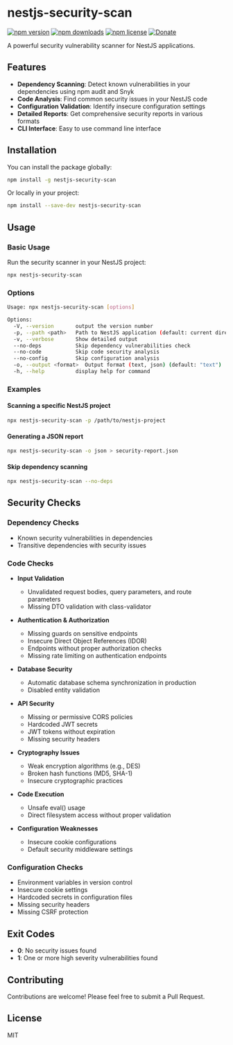 # nestjs-security-scan

[![npm version](https://img.shields.io/npm/v/nestjs-security-scan.svg)](https://www.npmjs.com/package/nestjs-security-scan)
[![npm downloads](https://img.shields.io/npm/dm/nestjs-security-scan.svg)](https://www.npmjs.com/package/nestjs-security-scan)
[![npm license](https://img.shields.io/npm/l/nestjs-security-scan.svg)](https://www.npmjs.com/package/nestjs-security-scan)
[![Donate](https://img.shields.io/badge/Donate-PayPal-red.svg)](https://paypal.me/gramostv)

A powerful security vulnerability scanner for NestJS applications.

## Features

- **Dependency Scanning**: Detect known vulnerabilities in your dependencies using npm audit and Snyk
- **Code Analysis**: Find common security issues in your NestJS code
- **Configuration Validation**: Identify insecure configuration settings
- **Detailed Reports**: Get comprehensive security reports in various formats
- **CLI Interface**: Easy to use command line interface

## Installation

You can install the package globally:

```bash
npm install -g nestjs-security-scan
```

Or locally in your project:

```bash
npm install --save-dev nestjs-security-scan
```

## Usage

### Basic Usage

Run the security scanner in your NestJS project:

```bash
npx nestjs-security-scan
```

### Options

```bash
Usage: npx nestjs-security-scan [options]

Options:
  -V, --version       output the version number
  -p, --path <path>   Path to NestJS application (default: current directory)
  -v, --verbose       Show detailed output
  --no-deps           Skip dependency vulnerabilities check
  --no-code           Skip code security analysis
  --no-config         Skip configuration analysis
  -o, --output <format>  Output format (text, json) (default: "text")
  -h, --help          display help for command
```

### Examples

#### Scanning a specific NestJS project

```bash
npx nestjs-security-scan -p /path/to/nestjs-project
```

#### Generating a JSON report

```bash
npx nestjs-security-scan -o json > security-report.json
```

#### Skip dependency scanning

```bash
npx nestjs-security-scan --no-deps
```

## Security Checks

### Dependency Checks

- Known security vulnerabilities in dependencies
- Transitive dependencies with security issues

### Code Checks

- **Input Validation**

  - Unvalidated request bodies, query parameters, and route parameters
  - Missing DTO validation with class-validator

- **Authentication & Authorization**

  - Missing guards on sensitive endpoints
  - Insecure Direct Object References (IDOR)
  - Endpoints without proper authorization checks
  - Missing rate limiting on authentication endpoints

- **Database Security**

  - Automatic database schema synchronization in production
  - Disabled entity validation

- **API Security**

  - Missing or permissive CORS policies
  - Hardcoded JWT secrets
  - JWT tokens without expiration
  - Missing security headers

- **Cryptography Issues**

  - Weak encryption algorithms (e.g., DES)
  - Broken hash functions (MD5, SHA-1)
  - Insecure cryptographic practices

- **Code Execution**

  - Unsafe eval() usage
  - Direct filesystem access without proper validation

- **Configuration Weaknesses**
  - Insecure cookie configurations
  - Default security middleware settings

### Configuration Checks

- Environment variables in version control
- Insecure cookie settings
- Hardcoded secrets in configuration files
- Missing security headers
- Missing CSRF protection

## Exit Codes

- **0**: No security issues found
- **1**: One or more high severity vulnerabilities found

## Contributing

Contributions are welcome! Please feel free to submit a Pull Request.

## License

MIT

